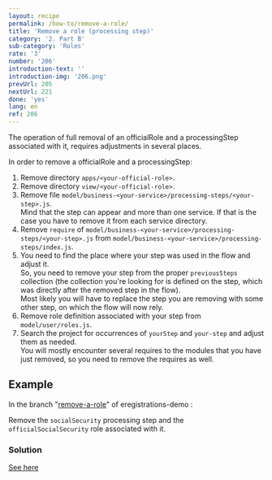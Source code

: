 ```yaml
---
layout: recipe
permalink: /how-to/remove-a-role/
title: 'Remove a role (processing step)'
category: '2. Part B'
sub-category: 'Roles'
rate: '3'
number: '206'
introduction-text: ''
introduction-img: '206.png'
prevUrl: 205
nextUrl: 221
done: 'yes'
lang: en
ref: 206
---
```


The operation of full removal of an officialRole and a processingStep associated with it, requires adjustments in several places.

In order to remove a officialRole and a processingStep:

1. Remove directory `apps/<your-official-role>`.
2. Remove directory `view/<your-official-role>`.
3. Remove file `model/business-<your-service>/processing-steps/<your-step>.js`.
<br>Mind that the step can appear and more than one service. If that is the case you have to remove it from each service directory.
4. Remove `require` of `model/business-<your-service>/processing-steps/<your-step>.js` from `model/business-<your-service>/processing-steps/index.js`.
5. You need to find the place where your step was used in the flow and adjust it.
<br>So, you need to remove your step from the proper `previousSteps` collection (the collection you're looking for is defined on the step, which was directly after the removed step in the flow).
<br>Most likely you will have to replace the step you are removing with some other step, on which the flow will now rely.
6. Remove role definition associated with your step from `model/user/roles.js`.
7. Search the project for occurrences of `yourStep` and `your-step` and adjust them as needed.
<br>You will mostly encounter several requires to the modules that you have just removed, so you need to remove the requires as well.


## Example

In the branch "[remove-a-role](https://github.com/egovernment/eregistrations-demo/tree/remove-a-role)" of eregistrations-demo :

Remove the `socialSecurity` processing step and the `officialSocialSecurity` role associated with it.

### Solution

[See here](https://github.com/egovernment/eregistrations-demo/compare/remove-a-role...remove-a-role-solution#files)
